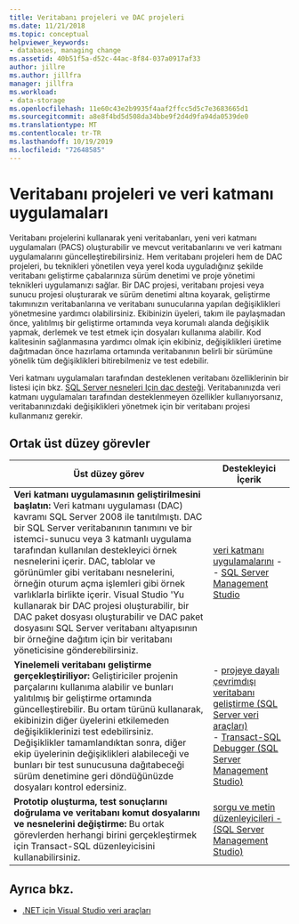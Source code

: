 ```yaml
---
title: Veritabanı projeleri ve DAC projeleri
ms.date: 11/21/2018
ms.topic: conceptual
helpviewer_keywords:
- databases, managing change
ms.assetid: 40b51f5a-d52c-44ac-8f84-037a0917af33
author: jillre
ms.author: jillfra
manager: jillfra
ms.workload:
- data-storage
ms.openlocfilehash: 11e60c43e2b9935f4aaf2ffcc5d5c7e3683665d1
ms.sourcegitcommit: a8e8f4bd5d508da34bbe9f2d4d9fa94da0539de0
ms.translationtype: MT
ms.contentlocale: tr-TR
ms.lasthandoff: 10/19/2019
ms.locfileid: "72648585"
---
```

# <a name="database-projects-and-data-tier-applications"></a>Veritabanı projeleri ve veri katmanı uygulamaları

Veritabanı projelerini kullanarak yeni veritabanları, yeni veri katmanı uygulamaları (PACS) oluşturabilir ve mevcut veritabanlarını ve veri katmanı uygulamalarını güncelleştirebilirsiniz. Hem veritabanı projeleri hem de DAC projeleri, bu teknikleri yönetilen veya yerel koda uyguladığınız şekilde veritabanı geliştirme çabalarınıza sürüm denetimi ve proje yönetimi teknikleri uygulamanızı sağlar. Bir DAC projesi, veritabanı projesi veya sunucu projesi oluşturarak ve sürüm denetimi altına koyarak, geliştirme takımınızın veritabanlarına ve veritabanı sunucularına yapılan değişiklikleri yönetmesine yardımcı olabilirsiniz. Ekibinizin üyeleri, takım ile paylaşmadan önce, yalıtılmış bir geliştirme ortamında veya korumalı alanda değişiklik yapmak, derlemek ve test etmek için dosyaları kullanıma alabilir. Kod kalitesinin sağlanmasına yardımcı olmak için ekibiniz, değişiklikleri üretime dağıtmadan önce hazırlama ortamında veritabanının belirli bir sürümüne yönelik tüm değişiklikleri bitirebilmeniz ve test edebilir.

Veri katmanı uygulamaları tarafından desteklenen veritabanı özelliklerinin bir listesi için bkz. [SQL Server nesneleri Için dac desteği](/sql/relational-databases/data-tier-applications/dac-support-for-sql-server-objects-and-versions). Veritabanınızda veri katmanı uygulamaları tarafından desteklenmeyen özellikler kullanıyorsanız, veritabanınızdaki değişiklikleri yönetmek için bir veritabanı projesi kullanmanız gerekir.

## <a name="common-high-level-tasks"></a>Ortak üst düzey görevler

| Üst düzey görev | Destekleyici İçerik |
| - | - |
| **Veri katmanı uygulamasının geliştirilmesini başlatın:** Veri katmanı uygulaması (DAC) kavramı SQL Server 2008 ile tanıtılmıştı. DAC bir SQL Server veritabanının tanımını ve bir istemci-sunucu veya 3 katmanlı uygulama tarafından kullanılan destekleyici örnek nesnelerini içerir. DAC, tablolar ve görünümler gibi veritabanı nesnelerini, örneğin oturum açma işlemleri gibi örnek varlıklarla birlikte içerir. Visual Studio 'Yu kullanarak bir DAC projesi oluşturabilir, bir DAC paket dosyası oluşturabilir ve DAC paket dosyasını SQL Server veritabanı altyapısının bir örneğine dağıtım için bir veritabanı yöneticisine gönderebilirsiniz. | [veri katmanı uygulamalarını](/sql/relational-databases/data-tier-applications/data-tier-applications) - <br />- [SQL Server Management Studio](/sql/ssms/sql-server-management-studio-ssms) |
| **Yinelemeli veritabanı geliştirme gerçekleştiriliyor:** Geliştiriciler projenin parçalarını kullanıma alabilir ve bunları yalıtılmış bir geliştirme ortamında güncelleştirebilir. Bu ortam türünü kullanarak, ekibinizin diğer üyelerini etkilemeden değişikliklerinizi test edebilirsiniz. Değişiklikler tamamlandıktan sonra, diğer ekip üyelerinin değişiklikleri alabileceği ve bunları bir test sunucusuna dağıtabeceği sürüm denetimine geri döndüğünüzde dosyaları kontrol edersiniz. | - [projeye dayalı çevrimdışı veritabanı geliştirme (SQL Server veri araçları)](/sql/ssdt/project-oriented-offline-database-development)<br />- [Transact-SQL Debugger (SQL Server Management Studio)](/sql/ssms/scripting/transact-sql-debugger) |
| **Prototip oluşturma, test sonuçlarını doğrulama ve veritabanı komut dosyalarını ve nesnelerini değiştirme:** Bu ortak görevlerden herhangi birini gerçekleştirmek için Transact-SQL düzenleyicisini kullanabilirsiniz. | [sorgu ve metin düzenleyicileri -  (SQL Server Management Studio)](/sql/ssms/scripting/query-and-text-editors-sql-server-management-studio) |

## <a name="see-also"></a>Ayrıca bkz.

- [.NET için Visual Studio veri araçları](../data-tools/visual-studio-data-tools-for-dotnet.md)